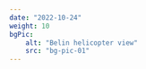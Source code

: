 ```yaml
---
date: "2022-10-24"
weight: 10
bgPic: 
    alt: "Belin helicopter view"
    src: "bg-pic-01"
---
```

 